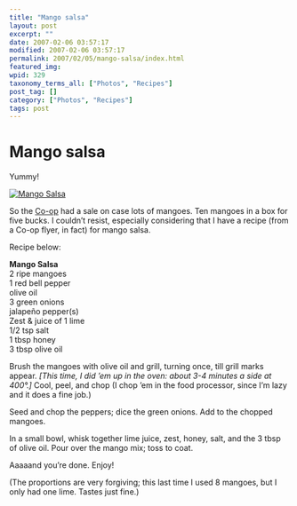 ```yaml
---
title: "Mango salsa"
layout: post
excerpt: ""
date: 2007-02-06 03:57:17
modified: 2007-02-06 03:57:17
permalink: 2007/02/05/mango-salsa/index.html
featured_img: 
wpid: 329
taxonomy_terms_all: ["Photos", "Recipes"]
post_tag: []
category: ["Photos", "Recipes"]
tags: post
---
```


# Mango salsa

Yummy!

[![Mango Salsa](http://farm1.static.flickr.com/180/381330986_c4eb9034c9_m.jpg)](http://www.flickr.com/photos/pj/381330986)

So the [Co-op](http://www.heritagecoop.ca/) had a sale on case lots of mangoes. Ten mangoes in a box for five bucks. I couldn’t resist, especially considering that I have a recipe (from a Co-op flyer, in fact) for mango salsa.

Recipe below:

  
**Mango Salsa**  
2 ripe mangoes  
1 red bell pepper  
olive oil  
3 green onions  
jalapeño pepper(s)  
Zest &amp; juice of 1 lime  
1/2 tsp salt  
1 tbsp honey  
3 tbsp olive oil

Brush the mangoes with olive oil and grill, turning once, till grill marks appear. *\[This time, I did ’em up in the oven: about 3-4 minutes a side at 400°.\]* Cool, peel, and chop (I chop ’em in the food processor, since I’m lazy and it does a fine job.)

Seed and chop the peppers; dice the green onions. Add to the chopped mangoes.

In a small bowl, whisk together lime juice, zest, honey, salt, and the 3 tbsp of olive oil. Pour over the mango mix; toss to coat.

Aaaaand you’re done. Enjoy!

(The proportions are very forgiving; this last time I used 8 mangoes, but I only had one lime. Tastes just fine.)
